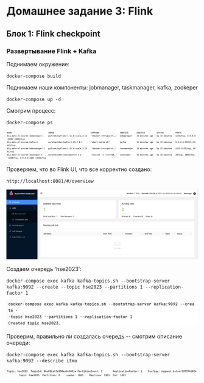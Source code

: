 # Домашнее задание 3: Flink

## Блок 1: Flink checkpoint

### Развертывание Flink + Kafka
Поднимаем окружение:
```commandline
docker-compose build
```

Поднимаем наши компоненты: jobmanager, taskmanager, kafka, zookeper
```commandline
docker-compose up -d
```

Смотрим процесс:
```commandline
docker-compose ps
```
<img src="homework/screenshots/block-1/2-docker-compose-ps-res.png">

Проверяем, что во Flink UI, что все корректно создано:
```
http://localhost:8081/#/overview

```
<img src="homework/screenshots/block-1/1-docker-build-res.png">

Создаем очередь 'hse2023':
```commandline
docker-compose exec kafka kafka-topics.sh --bootstrap-server kafka:9092 --create --topic hse2023 --partitions 1 --replication-factor 1
```
<img src="homework/screenshots/block-1/3-create-topic.png">

Проверим, правильно ли создалась очередь -- смотрим описание очереди:
```commandline
docker-compose exec kafka kafka-topics.sh --bootstrap-server kafka:9092 --describe itmo  
```
<img src="homework/screenshots/block-1/4-topic-desc.png">



